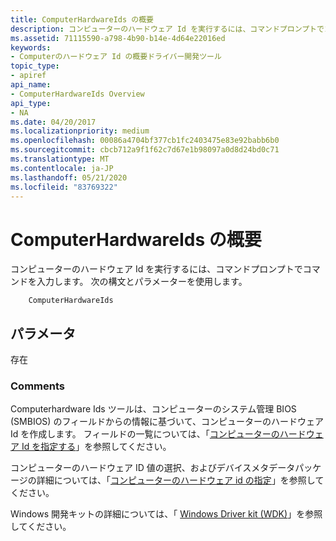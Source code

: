 ```yaml
---
title: ComputerHardwareIds の概要
description: コンピューターのハードウェア Id を実行するには、コマンドプロンプトでコマンドを入力します。 次の構文とパラメーターを使用します。
ms.assetid: 71115590-a798-4b90-b14e-4d64e22016ed
keywords:
- Computerのハードウェア Id の概要ドライバー開発ツール
topic_type:
- apiref
api_name:
- ComputerHardwareIds Overview
api_type:
- NA
ms.date: 04/20/2017
ms.localizationpriority: medium
ms.openlocfilehash: 00086a4704bf377cb1fc2403475e83e92babb6b0
ms.sourcegitcommit: cbcb712a9f1f62c7d67e1b98097a0d8d24bd0c71
ms.translationtype: MT
ms.contentlocale: ja-JP
ms.lasthandoff: 05/21/2020
ms.locfileid: "83769322"
---
```

# <a name="computerhardwareids-overview"></a>ComputerHardwareIds の概要


コンピューターのハードウェア Id を実行するには、コマンドプロンプトでコマンドを入力します。 次の構文とパラメーターを使用します。

```
    ComputerHardwareIds
```

## <a name="span-idparametersspanspan-idparametersspanspan-idparametersspanparameters"></a><span id="Parameters"></span><span id="parameters"></span><span id="PARAMETERS"></span>パラメータ


<span id="None"></span><span id="none"></span><span id="NONE"></span>存在  

### <a name="span-idcommentsspanspan-idcommentsspancomments"></a><span id="comments"></span><span id="COMMENTS"></span>Comments

Computerhardware Ids ツールは、コンピューターのシステム管理 BIOS (SMBIOS) のフィールドからの情報に基づいて、コンピューターのハードウェア Id を作成します。 フィールドの一覧については、「[コンピューターのハードウェア Id を指定する](https://docs.microsoft.com/windows-hardware/drivers/install/specifying-hardware-ids-for-a-computer)」を参照してください。

コンピューターのハードウェア ID 値の選択、およびデバイスメタデータパッケージの詳細については、「[コンピューターのハードウェア id の指定](https://docs.microsoft.com/windows-hardware/drivers/install/specifying-hardware-ids-for-a-computer)」を参照してください。

Windows 開発キットの詳細については、「 [Windows Driver kit (WDK)](https://docs.microsoft.com/windows-hardware/drivers/)」を参照してください。








